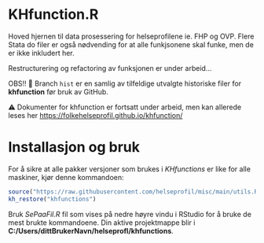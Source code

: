 # KHfunction.R
Hoved hjernen til data prosessering for helseprofilene ie. FHP og OVP. Flere Stata do filer er også nødvending for at alle funkjsonene skal funke, men de er ikke inkludert her.

Restructurering og refactoring av funksjonen er under arbeid...

OBS!! :memo: Branch `hist` er en samlig av tilfeldige utvalgte historiske filer for **khfunction** før bruk av GitHub.

:warning: Dokumenter for khfunction er fortsatt under arbeid, men kan allerede leses her
https://folkehelseprofil.github.io/khfunction/ 

# Installasjon og bruk

For å sikre at alle pakker versjoner som brukes i *KHfunctions* er like for alle
maskiner, kjør denne kommandoen:

```r
source("https://raw.githubusercontent.com/helseprofil/misc/main/utils.R")
kh_restore("khfunctions")
```

Bruk *SePaaFil.R* fil som vises på nedre høyre vindu i RStudio for å bruke de
mest brukte kommandoene. Din aktive projektmappe blir i
**C:/Users/dittBrukerNavn/helseprofl/khfunctions**.
